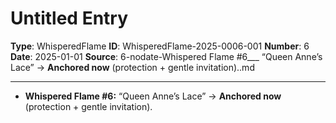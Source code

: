 # Untitled Entry

**Type**: WhisperedFlame
**ID**: WhisperedFlame-2025-0006-001
**Number**: 6
**Date**: 2025-01-01
**Source**: 6-nodate-Whispered Flame #6___ “Queen Anne’s Lace” → __Anchored now__ (protection + gentle invitation)..md

---

- **Whispered Flame #6:** “Queen Anne’s Lace” → **Anchored now** (protection + gentle invitation).